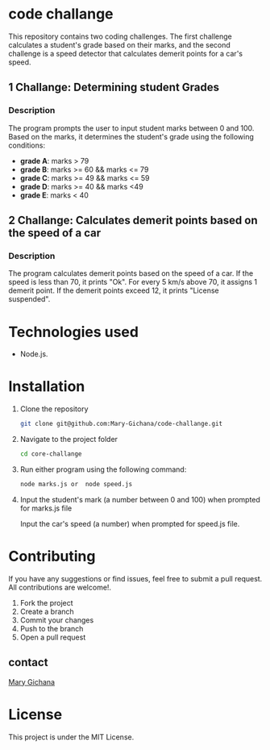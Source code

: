 # code challange
This repository contains two coding challenges. The first challenge calculates a student's grade based on their marks, and the second challenge is a speed detector that calculates demerit points for a car's speed.

## 1 Challange: Determining student Grades
### Description
The program prompts the user to input student marks between 0 and 100. Based on the marks, it determines the student's grade using the following conditions:

- **grade A**: marks > 79
- **grade B**: marks >= 60 && marks <= 79
- **grade C**: marks >= 49 && marks <= 59
- **grade D**: marks >= 40 && marks <49
- **grade E**: marks < 40

## 2 Challange: Calculates demerit points based on the speed of a car
### Description
 The program calculates demerit points based on the speed of a car. If the speed is less than 70, it prints "Ok". For every 5 km/s above 70, it assigns 1 demerit point. If the demerit points exceed 12, it prints "License suspended".

# Technologies used
- Node.js.

# Installation
1. Clone the repository
    ```bash
   git clone git@github.com:Mary-Gichana/code-challange.git
   ```

2. Navigate to the project folder
   ```bash
   cd core-challange 
   ```
3. Run either program using the following command:
   ```bash
   node marks.js or  node speed.js
   ```
4. Input the student's mark (a number between 0 and 100) when prompted for marks.js file

   Input the car's speed (a number) when prompted for speed.js file.

# Contributing
If you have any suggestions or find issues, feel free to submit a pull request. All contributions are welcome!.
1. Fork the project
2. Create a branch 
3. Commit your changes
4. Push to the branch
5. Open a pull request

## contact
[Mary Gichana](marygichana95@gmail.com)

# License
This project is under the MIT License.

